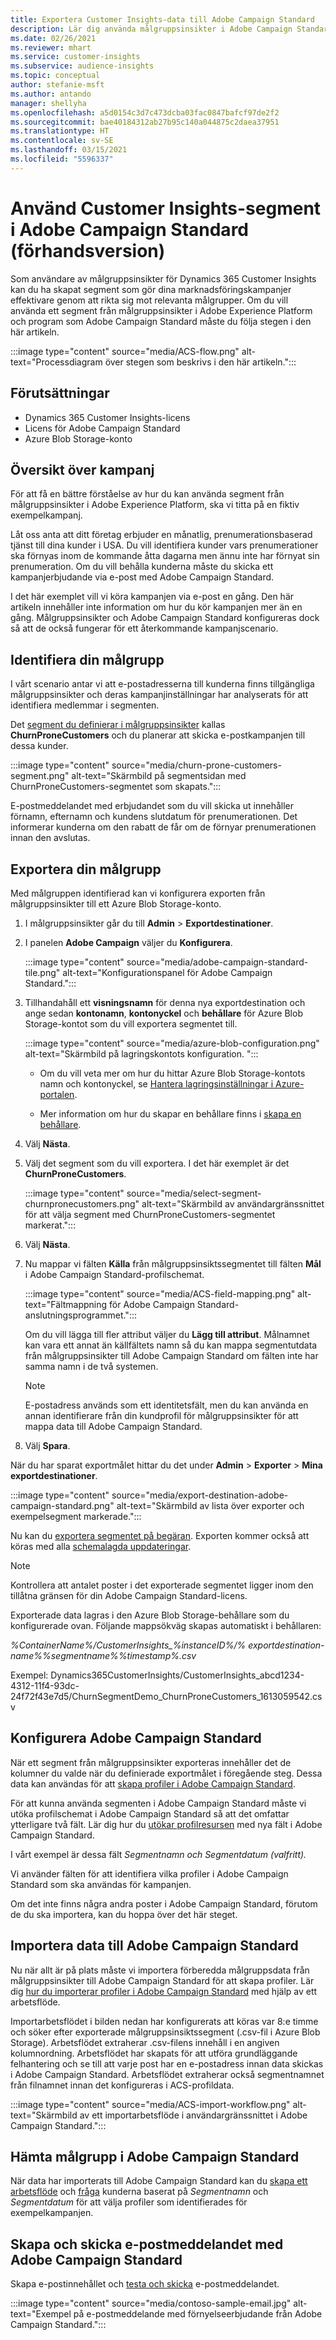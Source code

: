 ```yaml
---
title: Exportera Customer Insights-data till Adobe Campaign Standard
description: Lär dig använda målgruppsinsikter i Adobe Campaign Standard.
ms.date: 02/26/2021
ms.reviewer: mhart
ms.service: customer-insights
ms.subservice: audience-insights
ms.topic: conceptual
author: stefanie-msft
ms.author: antando
manager: shellyha
ms.openlocfilehash: a5d0154c3d7c473dcba03fac0847bafcf97de2f2
ms.sourcegitcommit: bae40184312ab27b95c140a044875c2daea37951
ms.translationtype: HT
ms.contentlocale: sv-SE
ms.lasthandoff: 03/15/2021
ms.locfileid: "5596337"
---
```

# <a name="use-customer-insights-segments-in-adobe-campaign-standard-preview"></a>Använd Customer Insights-segment i Adobe Campaign Standard (förhandsversion)

Som användare av målgruppsinsikter för Dynamics 365 Customer Insights kan du ha skapat segment som gör dina marknadsföringskampanjer effektivare genom att rikta sig mot relevanta målgrupper. Om du vill använda ett segment från målgruppsinsikter i Adobe Experience Platform och program som Adobe Campaign Standard måste du följa stegen i den här artikeln.

:::image type="content" source="media/ACS-flow.png" alt-text="Processdiagram över stegen som beskrivs i den här artikeln.":::

## <a name="prerequisites"></a>Förutsättningar

-   Dynamics 365 Customer Insights-licens
-   Licens för Adobe Campaign Standard
-   Azure Blob Storage-konto

## <a name="campaign-overview"></a>Översikt över kampanj

För att få en bättre förståelse av hur du kan använda segment från målgruppsinsikter i Adobe Experience Platform, ska vi titta på en fiktiv exempelkampanj.

Låt oss anta att ditt företag erbjuder en månatlig, prenumerationsbaserad tjänst till dina kunder i USA. Du vill identifiera kunder vars prenumerationer ska förnyas inom de kommande åtta dagarna men ännu inte har förnyat sin prenumeration. Om du vill behålla kunderna måste du skicka ett kampanjerbjudande via e-post med Adobe Campaign Standard.

I det här exemplet vill vi köra kampanjen via e-post en gång. Den här artikeln innehåller inte information om hur du kör kampanjen mer än en gång. Målgruppsinsikter och Adobe Campaign Standard konfigureras dock så att de också fungerar för ett återkommande kampanjscenario.

## <a name="identify-your-target-audience"></a>Identifiera din målgrupp

I vårt scenario antar vi att e-postadresserna till kunderna finns tillgängliga målgruppsinsikter och deras kampanjinställningar har analyserats för att identifiera medlemmar i segmenten.

Det [segment du definierar i målgruppsinsikter](segments.md) kallas **ChurnProneCustomers** och du planerar att skicka e-postkampanjen till dessa kunder.

:::image type="content" source="media/churn-prone-customers-segment.png" alt-text="Skärmbild på segmentsidan med ChurnProneCustomers-segmentet som skapats.":::

E-postmeddelandet med erbjudandet som du vill skicka ut innehåller förnamn, efternamn och kundens slutdatum för prenumerationen. Det informerar kunderna om den rabatt de får om de förnyar prenumerationen innan den avslutas.

## <a name="export-your-target-audience"></a>Exportera din målgrupp

Med målgruppen identifierad kan vi konfigurera exporten från målgruppsinsikter till ett Azure Blob Storage-konto.

1. I målgruppsinsikter går du till **Admin** > **Exportdestinationer**.

1. I panelen **Adobe Campaign** väljer du **Konfigurera**.

   :::image type="content" source="media/adobe-campaign-standard-tile.png" alt-text="Konfigurationspanel för Adobe Campaign Standard.":::

1. Tillhandahåll ett **visningsnamn** för denna nya exportdestination och ange sedan **kontonamn**, **kontonyckel** och **behållare** för Azure Blob Storage-kontot som du vill exportera segmentet till.  
      
   :::image type="content" source="media/azure-blob-configuration.png" alt-text="Skärmbild på lagringskontots konfiguration. "::: 

   - Om du vill veta mer om hur du hittar Azure Blob Storage-kontots namn och kontonyckel, se [Hantera lagringsinställningar i Azure-portalen](/azure/storage/common/storage-account-manage).

   - Mer information om hur du skapar en behållare finns i [skapa en behållare](/azure/storage/blobs/storage-quickstart-blobs-portal#create-a-container).

1. Välj **Nästa**.

1. Välj det segment som du vill exportera. I det här exemplet är det **ChurnProneCustomers**.

   :::image type="content" source="media/select-segment-churnpronecustomers.png" alt-text="Skärmbild av användargränssnittet för att välja segment med ChurnProneCustomers-segmentet markerat.":::

1. Välj **Nästa**.

1. Nu mappar vi fälten **Källa** från målgruppsinsiktssegmentet till fälten **Mål** i Adobe Campaign Standard-profilschemat.

   :::image type="content" source="media/ACS-field-mapping.png" alt-text="Fältmappning för Adobe Campaign Standard-anslutningsprogrammet.":::

   Om du vill lägga till fler attribut väljer du **Lägg till attribut**. Målnamnet kan vara ett annat än källfältets namn så du kan mappa segmentutdata från målgruppsinsikter till Adobe Campaign Standard om fälten inte har samma namn i de två systemen.

   > [!NOTE]
   > E-postadress används som ett identitetsfält, men du kan använda en annan identifierare från din kundprofil för målgruppsinsikter för att mappa data till Adobe Campaign Standard.

1. Välj **Spara**.

När du har sparat exportmålet hittar du det under **Admin** > **Exporter** > **Mina exportdestinationer**.

:::image type="content" source="media/export-destination-adobe-campaign-standard.png" alt-text="Skärmbild av lista över exporter och exempelsegment markerade.":::

Nu kan du [exportera segmentet på begäran](export-destinations.md#export-data-on-demand). Exporten kommer också att köras med alla [schemalagda uppdateringar](system.md).

> [!NOTE]
> Kontrollera att antalet poster i det exporterade segmentet ligger inom den tillåtna gränsen för din Adobe Campaign Standard-licens.

Exporterade data lagras i den Azure Blob Storage-behållare som du konfigurerade ovan. Följande mappsökväg skapas automatiskt i behållaren:

*%ContainerName%/CustomerInsights_%instanceID%/% exportdestination-name%_%segmentname%_%timestamp%.csv*

Exempel: Dynamics365CustomerInsights/CustomerInsights_abcd1234-4312-11f4-93dc-24f72f43e7d5/ChurnSegmentDemo_ChurnProneCustomers_1613059542.csv

## <a name="configure-adobe-campaign-standard"></a>Konfigurera Adobe Campaign Standard

När ett segment från målgruppsinsikter exporteras innehåller det de kolumner du valde när du definierade exportmålet i föregående steg. Dessa data kan användas för att [skapa profiler i Adobe Campaign Standard](https://experienceleague.adobe.com/docs/campaign-standard/using/profiles-and-audiences/managing-profiles/about-profiles.html#managing-profiles).

För att kunna använda segmenten i Adobe Campaign Standard måste vi utöka profilschemat i Adobe Campaign Standard så att det omfattar ytterligare två fält. Lär dig hur du [utökar profilresursen](https://experienceleague.adobe.com/docs/campaign-standard/using/developing/use-cases--extending-resources/extending-the-profile-resource-with-a-new-field.html#developing) med nya fält i Adobe Campaign Standard.

I vårt exempel är dessa fält *Segmentnamn och Segmentdatum (valfritt).*

Vi använder fälten för att identifiera vilka profiler i Adobe Campaign Standard som ska användas för kampanjen.

Om det inte finns några andra poster i Adobe Campaign Standard, förutom de du ska importera, kan du hoppa över det här steget.

## <a name="import-data-into-adobe-campaign-standard"></a>Importera data till Adobe Campaign Standard

Nu när allt är på plats måste vi importera förberedda målgruppsdata från målgruppsinsikter till Adobe Campaign Standard för att skapa profiler. Lär dig [hur du importerar profiler i Adobe Campaign Standard](https://experienceleague.adobe.com/docs/campaign-standard/using/profiles-and-audiences/managing-profiles/creating-profiles.html#profiles-and-audiences) med hjälp av ett arbetsflöde.

Importarbetsflödet i bilden nedan har konfigurerats att köras var 8:e timme och söker efter exporterade målgruppsinsiktssegment (.csv-fil i Azure Blob Storage). Arbetsflödet extraherar .csv-filens innehåll i en angiven kolumnordning. Arbetsflödet har skapats för att utföra grundläggande felhantering och se till att varje post har en e-postadress innan data skickas i Adobe Campaign Standard. Arbetsflödet extraherar också segmentnamnet från filnamnet innan det konfigureras i ACS-profildata.

:::image type="content" source="media/ACS-import-workflow.png" alt-text="Skärmbild av ett importarbetsflöde i användargränssnittet i Adobe Campaign Standard.":::

## <a name="retrieve-the-audience-in-adobe-campaign-standard"></a>Hämta målgrupp i Adobe Campaign Standard

När data har importerats till Adobe Campaign Standard kan du [skapa ett arbetsflöde](https://experienceleague.adobe.com/docs/campaign-standard/using/managing-processes-and-data/workflow-general-operation/building-a-workflow.html#managing-processes-and-data) och [fråga](https://experienceleague.adobe.com/docs/campaign-standard/using/managing-processes-and-data/targeting-activities/query.html#managing-processes-and-data) kunderna baserat på *Segmentnamn* och *Segmentdatum* för att välja profiler som identifierades för exempelkampanjen.

## <a name="create-and-send-the-email-using-adobe-campaign-standard"></a>Skapa och skicka e-postmeddelandet med Adobe Campaign Standard

Skapa e-postinnehållet och [testa och skicka](https://experienceleague.adobe.com/docs/campaign-standard/using/testing-and-sending/get-started-sending-messages.html#preparing-and-testing-messages) e-postmeddelandet.

:::image type="content" source="media/contoso-sample-email.jpg" alt-text="Exempel på e-postmeddelande med förnyelseerbjudande från Adobe Campaign Standard.":::